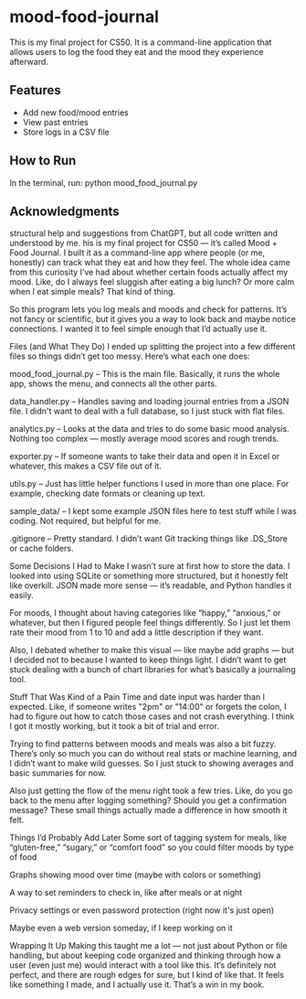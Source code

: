 # mood-food-journal
This is my final project for CS50. It is a command-line application that allows users to log the food they eat and the mood they experience afterward.

## Features
- Add new food/mood entries
- View past entries
- Store logs in a CSV file

## How to Run
In the terminal, run: python mood_food_journal.py

## Acknowledgments
structural help and suggestions from ChatGPT, but all code written and understood by me.
his is my final project for CS50 — it’s called Mood + Food Journal. I built it as a command-line app where people (or me, honestly) can track what they eat and how they feel. The whole idea came from this curiosity I’ve had about whether certain foods actually affect my mood. Like, do I always feel sluggish after eating a big lunch? Or more calm when I eat simple meals? That kind of thing.

So this program lets you log meals and moods and check for patterns. It’s not fancy or scientific, but it gives you a way to look back and maybe notice connections. I wanted it to feel simple enough that I’d actually use it.

Files (and What They Do)
I ended up splitting the project into a few different files so things didn’t get too messy. Here’s what each one does:

mood_food_journal.py – This is the main file. Basically, it runs the whole app, shows the menu, and connects all the other parts.

data_handler.py – Handles saving and loading journal entries from a JSON file. I didn't want to deal with a full database, so I just stuck with flat files.

analytics.py – Looks at the data and tries to do some basic mood analysis. Nothing too complex — mostly average mood scores and rough trends.

exporter.py – If someone wants to take their data and open it in Excel or whatever, this makes a CSV file out of it.

utils.py – Just has little helper functions I used in more than one place. For example, checking date formats or cleaning up text.

sample_data/ – I kept some example JSON files here to test stuff while I was coding. Not required, but helpful for me.

.gitignore – Pretty standard. I didn’t want Git tracking things like .DS_Store or cache folders.

Some Decisions I Had to Make
I wasn’t sure at first how to store the data. I looked into using SQLite or something more structured, but it honestly felt like overkill. JSON made more sense — it’s readable, and Python handles it easily.

For moods, I thought about having categories like “happy,” “anxious,” or whatever, but then I figured people feel things differently. So I just let them rate their mood from 1 to 10 and add a little description if they want.

Also, I debated whether to make this visual — like maybe add graphs — but I decided not to because I wanted to keep things light. I didn’t want to get stuck dealing with a bunch of chart libraries for what’s basically a journaling tool.

Stuff That Was Kind of a Pain
Time and date input was harder than I expected. Like, if someone writes "2pm" or "14:00" or forgets the colon, I had to figure out how to catch those cases and not crash everything. I think I got it mostly working, but it took a bit of trial and error.

Trying to find patterns between moods and meals was also a bit fuzzy. There’s only so much you can do without real stats or machine learning, and I didn’t want to make wild guesses. So I just stuck to showing averages and basic summaries for now.

Also just getting the flow of the menu right took a few tries. Like, do you go back to the menu after logging something? Should you get a confirmation message? These small things actually made a difference in how smooth it felt.

Things I’d Probably Add Later
Some sort of tagging system for meals, like “gluten-free,” “sugary,” or “comfort food” so you could filter moods by type of food

Graphs showing mood over time (maybe with colors or something)

A way to set reminders to check in, like after meals or at night

Privacy settings or even password protection (right now it's just open)

Maybe even a web version someday, if I keep working on it

Wrapping It Up
Making this taught me a lot — not just about Python or file handling, but about keeping code organized and thinking through how a user (even just me) would interact with a tool like this. It’s definitely not perfect, and there are rough edges for sure, but I kind of like that. It feels like something I made, and I actually use it. That’s a win in my book.

